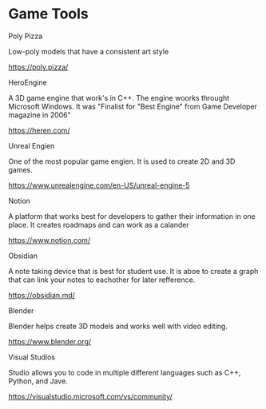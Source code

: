# Game Tools
Poly Pizza

Low-poly models that have a consistent art style 

https://poly.pizza/

HeroEngine

A 3D game engine that work's in C++. The engine woorks throught Microsoft Windows. It was "Finalist for "Best Engine" from Game Developer magazine in 2006"

https://heren.com/

Unreal Engien

One of the most popular game engien. It is used to create 2D and 3D games. 

https://www.unrealengine.com/en-US/unreal-engine-5

Notion

A platform that works best for developers to gather their information in one place. It creates roadmaps and can work as a calander

https://www.notion.com/

Obsidian

A note taking device that is best for student use. It is aboe to create a graph that can link your notes to eachother for later refference. 

https://obsidian.md/

Blender

Blender helps create 3D models and works well with video editing. 

https://www.blender.org/

Visual Studios

Studio allows you to code in multiple different languages such as C++, Python, and Jave. 

https://visualstudio.microsoft.com/vs/community/


